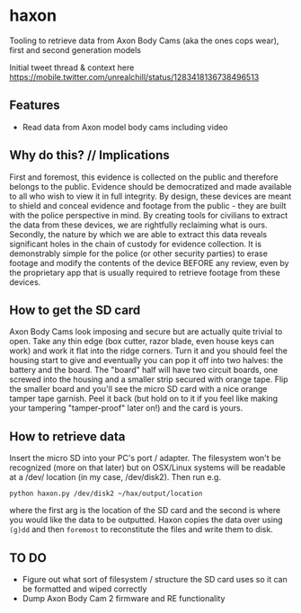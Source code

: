 # haxon
Tooling to retrieve data from Axon Body Cams (aka the ones cops wear), first and second generation models

Initial tweet thread & context here https://mobile.twitter.com/unrealchill/status/1283418136738496513

## Features
* Read data from Axon model body cams including video

## Why do this? // Implications
First and foremost, this evidence is collected on the public and therefore belongs to the public. Evidence should be democratized and made available to all who wish to view it in full integrity. By design, these devices are meant to shield and conceal evidence and footage from the public - they are built with the police perspective in mind. By creating tools for civilians to extract the data from these devices, we are rightfully reclaiming what is ours. Secondly, the nature by which we are able to extract this data reveals significant holes in the chain of custody for evidence collection. It is demonstrably simple for the police (or other security parties) to erase footage and modify the contents of the device BEFORE any review, even by the proprietary app that is usually required to retrieve footage from these devices. 

## How to get the SD card

Axon Body Cams look imposing and secure but are actually quite trivial to open. Take any thin edge (box cutter, razor blade, even house keys can work) and work it flat into the ridge corners. Turn it and you should feel the housing start to give and eventually you can pop it off into two halves: the battery and the board. The "board" half will have two circuit boards, one screwed into the housing and a smaller strip secured with orange tape. Flip the smaller board and you'll see the micro SD card with a nice orange tamper tape garnish. Peel it back (but hold on to it if you feel like making your tampering "tamper-proof" later on!) and the card is yours.

##  How to retrieve data

Insert the micro SD into your PC's port / adapter. The filesystem won't be recognized (more on that later) but on OSX/Linux systems will be readable at a /dev/ location (in my case, /dev/disk2). Then run e.g.

`python haxon.py /dev/disk2 ~/hax/output/location`

where the first arg is the location of the SD card and the second is where you would like the data to be outputted. Haxon copies the data over using `(g)dd` and then `foremost` to reconstitute the files and write them to disk. 

## TO DO
* Figure out what sort of filesystem / structure the SD card uses so it can be formatted and wiped correctly
* Dump Axon Body Cam 2 firmware and RE functionality 
